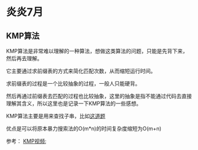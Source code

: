 # 炎炎7月

## KMP算法

KMP算法是非常难以理解的一种算法，想做这类算法的问题，只能是先背下来，然后再去理解。

它主要通过求前缀表的方式来简化匹配次数，从而缩短运行时间。

求前缀表的过程是一个比较抽象的过程，一般人只能硬背。

然后再通过前缀表去匹配的过程也比较抽象，这里的抽象是指不能通过代码去直接理解其含义，所以这里也是记录一下KMP算法的一些感想。

KMP算法主要是用来查找子串，比如[这道题](https://leetcode.cn/problems/implement-strstr/solution/dai-ma-sui-xiang-lu-kmpsuan-fa-xiang-jie-mfbs/)

优点是可以将原本暴力搜索法的O(m*n)的时间复杂度缩短为O(m+n)

参考：
[KMP视频](https://www.bilibili.com/video/BV1M5411j7Xx/?p=19);

